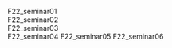<Table of contents>
  
  
F22_seminar01  
F22_seminar02  
F22_seminar03  
F22_seminar04 
F22_seminar05 
F22_seminar06 
